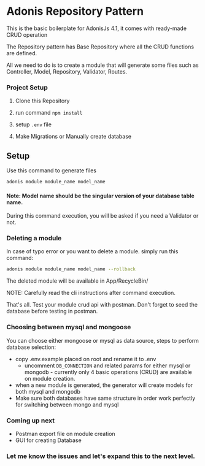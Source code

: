 # Adonis Repository Pattern

This is the basic boilerplate for AdonisJs 4.1, it comes with ready-made CRUD operation

The Repository pattern has Base Repository where all the CRUD functions are defined. 

All we need to do is to create a module that will generate some files such as Controller, Model, Repository, Validator, Routes.

### Project Setup
1. Clone this Repository

2. run command `npm install`

3. setup `.env` file

4. Make Migrations or Manually create database

## Setup
Use this command to generate files

```bash
adonis module module_name model_name
```

#### Note: Model name should be the singular version of your database table name.

During this command execution, you will be asked if you need a Validator or not.


### Deleting a module
In case of typo error or you want to delete a module. simply run this command:

```bash
adonis module module_name model_name --rollback
```
The deleted module will be available in App/RecycleBin/

NOTE: Carefully read the cli instructions after command execution.

That's all. Test your module crud api with postman. Don't forget to seed the database before testing in postman.

### Choosing between mysql and mongoose
You can choose either mongoose or mysql as data source, steps to perform database selection:
* copy .env.example placed on root and rename it to .env
  * uncomment ```DB_CONNECTION``` and related params for either mysql or mongodb - currently only 4 basic operations (CRUD) are available on module creation. 
* when a new module is generated, the generator will create models for both mysql and mongodb
* Make sure both databases have same structure in order work perfectly for switching between mongo and mysql

### Coming up next
* Postman export file on module creation
* GUI for creating Database


### Let me know the issues and let's expand this to the next level.
